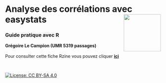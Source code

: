 # Analyse des corrélations avec easystats [<img src="https://rzine.fr/img/Rzine_logo.png"  align="right" width="120"/>](http://rzine.fr/)
### Guide pratique avec R
**Grégoire Le Campion (UMR 5319 passages)**
<br/>  
Pour consulter cette fiche Rzine vous pouvez cliquer [**ici**](https://lecampiong.github.io/Rzine_correlation/)


<br/>  

[![License: CC BY-SA 4.0](https://img.shields.io/badge/License-CC%20BY--SA%204.0-lightgrey.svg)](http://creativecommons.org/licenses/by-sa/4.0/)
